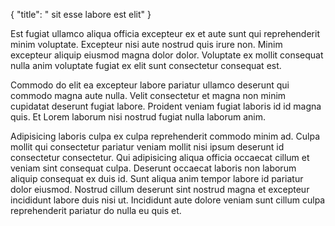 {
  "title": " sit esse labore est elit"
}

Est fugiat ullamco aliqua officia excepteur ex et aute sunt qui reprehenderit minim voluptate. Excepteur nisi aute nostrud quis irure non. Minim excepteur aliquip eiusmod magna dolor dolor. Voluptate ex mollit consequat nulla anim voluptate fugiat ex elit sunt consectetur consequat est.

Commodo do elit ea excepteur labore pariatur ullamco deserunt qui commodo magna aute nulla. Velit consectetur et magna non minim cupidatat deserunt fugiat labore. Proident veniam fugiat laboris id id magna quis. Et Lorem laborum nisi nostrud fugiat nulla laborum anim.

Adipisicing laboris culpa ex culpa reprehenderit commodo minim ad. Culpa mollit qui consectetur pariatur veniam mollit nisi ipsum deserunt id consectetur consectetur. Qui adipisicing aliqua officia occaecat cillum et veniam sint consequat culpa. Deserunt occaecat laboris non laborum aliquip consequat ex duis id. Sunt aliqua anim tempor labore id pariatur dolor eiusmod. Nostrud cillum deserunt sint nostrud magna et excepteur incididunt labore duis nisi ut. Incididunt aute dolore veniam sunt cillum culpa reprehenderit pariatur do nulla eu quis et.